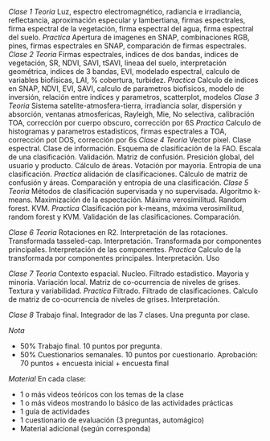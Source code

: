 *Clase 1*
_Teoria_ Luz, espectro electromagnético, radiancia e irradiancia, reflectancia, aproximación especular y lambertiana, firmas espectrales, firma espectral de la vegetación, firma espectral del agua, firma espectral del suelo.
_Practica_ Apertura de imagenes en SNAP, combinaciones RGB, pines, firmas espectrales en SNAP, comparación de firmas espectrales.
*Clase 2*
_Teoria_ Firmas espectrales, indices de dos bandas, indices de vegetación, SR, NDVI, SAVI, tSAVI, lineaa del suelo, interpretación geométrica, indices de 3 bandas, EVI, modelado espectral, calculo de variables biofísicas, LAI, % cobertura, turbidez.
_Practica_ Calculo de indices en SNAP, NDVI, EVI, SAVI, calculo de parametros biofisicos, modelo de inversión, relación entre indices y parametros, scatterplot, modelos
*Clase 3*
_Teoria_ Sistema satelite-atmosfera-tierra, irradiancia solar, dispersión y absorción, ventanas atmosfericas, Rayleigh, Mie, No selectiva, calibración TOA, corrección por cuerpo obscuro, corrección por 6S
_Practica_ Calculo de histogramas y parametros estadisticos, firmas espectrales a TOA, corrección pot DOS, corrección por 6s
*Clase 4*
_Teoria_ Vector pixel. Clase espectral. Clase de información. Esquema de clasificación de la FAO. Escala de una clasificación. Validación. Matriz de confusión. Presición global, del usuario y producto. Cálculo de áreas. Votación por mayoria. Entropia de una clasificación.
_Practica_ alidación de clasificaciones. Cálculo de matriz de confusión y áreas. Comparación y entropia de una clasificación.
*Clase 5*
_Teoria_ Métodos de clasificación supervisada y no supervisada. Algoritmo k-means. Maximización de la espectación. Máxima verosimilitud. Random forest. KVM.
_Practica_ Clasificación por k-means, máxima verosimilitud, random forest y KVM. Validación de las clasificaciones. Comparación.

*Clase 6*
_Teoria_ Rotaciones en R2. Interpretación de las rotaciones. Transformada tasseled-cap. Interpretación. Transformada por componentes principales. Interpretación de las componentes.
_Practica_ Calculo de la transformada por componentes principales. Interpretación. Uso

*Clase 7*
_Teoria_ Contexto espacial. Nucleo. Filtrado estadistico. Mayoria y minoria. Variación local. Matriz de co-ocurrencia de niveles de grises. Textura y variabilidad.
_Practica_ Filtrado. Filtrado de clasificaciones. Calculo de matriz de co-ocurrencia de niveles de grises. Interpretación.

*Clase 8*
Trabajo final. Integrador de las 7 clases. Una pregunta por clase.

*Nota*
- 50% Trabajo final. 10 puntos por pregunta.
- 50% Cuestionarios semanales. 10 puntos por cuestionario.
Aprobación:
70 puntos + encuesta inicial + encuesta final

*Material*
En cada clase:
- 1 o más videos teóricos con los temas de la clase
- 1 o más videos mostrando lo básico de las actividades prácticas
- 1 guía de actividades
- 1 cuestionario de evaluación (3 preguntas, automágico)
- Material adicional (según corresponda)
